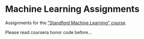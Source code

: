 # Machine Learning Assignments

Assignments for the ["Standford Machine Learning" course](https://www.coursera.org/learn/machine-learning/).

Please read coursera honor code before...
